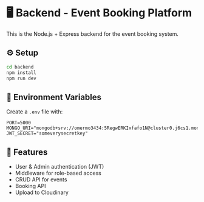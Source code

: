 # 🖥️ Backend - Event Booking Platform

This is the Node.js + Express backend for the event booking system.

## ⚙️ Setup

```bash
cd backend
npm install
npm run dev
```

## 🔐 Environment Variables

Create a `.env` file with:

```
PORT=5000
MONGO_URI="mongodb+srv://omermo3434:5RegwERKIxfafo1N@cluster0.j6cs1.mongodb.net/Eventra"
JWT_SECRET="someverysecretkey"
```

## 📌 Features

- User & Admin authentication (JWT)
- Middleware for role-based access
- CRUD API for events
- Booking API
- Upload to Cloudinary
